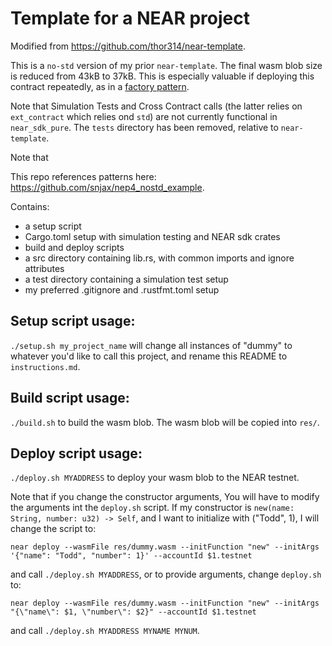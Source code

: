 # Template for a NEAR project
Modified from https://github.com/thor314/near-template.

This is a `no-std` version of my prior `near-template`. The final wasm blob size is reduced from 43kB to 37kB. This is especially valuable if deploying this contract repeatedly, as in a [factory pattern](https://github.com/thor314/near-factory-pattern/tree/db380d1729041ec4ed9e6b477f98fddac2ed23f4).

Note that Simulation Tests and Cross Contract calls (the latter relies on `ext_contract` which relies ond `std`) are not currently functional in `near_sdk_pure`. The `tests` directory has been removed, relative to `near-template`.

Note that

This repo references patterns here: https://github.com/snjax/nep4_nostd_example.

Contains:
- a setup script
- Cargo.toml setup with simulation testing and NEAR sdk crates
- build and deploy scripts
- a src directory containing lib.rs, with common imports and ignore attributes
- a test directory containing a simulation test setup
- my preferred .gitignore and .rustfmt.toml setup

## Setup script usage:
`./setup.sh my_project_name`
will change all instances of "dummy" to whatever you'd like to call this project, and rename this
README to `instructions.md`.

## Build script usage:
`./build.sh` to build the wasm blob. The wasm blob will be copied into `res/`.

## Deploy script usage:
`./deploy.sh MYADDRESS` to deploy your wasm blob to the NEAR testnet.

Note that if you change the constructor arguments, You will have to modify the arguments int the `deploy.sh`
script. If my constructor is `new(name: String, number: u32) -> Self`, and I want to initialize with ("Todd", 1), I
will change the script to:

`near deploy --wasmFile res/dummy.wasm --initFunction "new" --initArgs '{"name": "Todd", "number": 1}' --accountId $1.testnet`

and call `./deploy.sh MYADDRESS`, or to provide arguments, change `deploy.sh` to:

`near deploy --wasmFile res/dummy.wasm --initFunction "new" --initArgs "{\"name\": $1, \"number\": $2}" --accountId $1.testnet`

and call `./deploy.sh MYADDRESS MYNAME MYNUM`.
